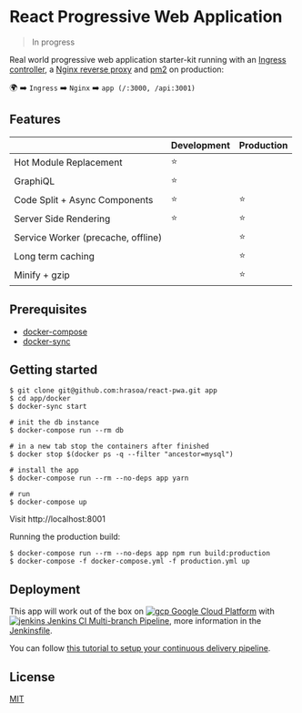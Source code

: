 # React Progressive Web Application
> In progress

Real world progressive web application starter-kit running with an [Ingress controller](https://kubernetes.io/docs/concepts/services-networking/ingress/), 
a [Nginx reverse proxy](https://www.nginx.com/) and [pm2](http://pm2.keymetrics.io/) on production:

:earth_africa: :arrow_right: ```Ingress``` :arrow_right: ```Nginx``` :arrow_right: ```app (/:3000, /api:3001)```

## Features

| | Development | Production
--- | --- | ---
Hot Module Replacement | :star: |
GraphiQL | :star: |
Code Split + Async Components | :star: | :star:
Server Side Rendering | :star: | :star:
Service Worker (precache, offline) | | :star:
Long term caching | | :star:
Minify + gzip | | :star:

## Prerequisites

* [docker-compose](https://docs.docker.com/compose/)
* [docker-sync](http://docker-sync.io/)

## Getting started

    $ git clone git@github.com:hrasoa/react-pwa.git app
    $ cd app/docker
    $ docker-sync start
    
    # init the db instance
    $ docker-compose run --rm db
    
    # in a new tab stop the containers after finished
    $ docker stop $(docker ps -q --filter "ancestor=mysql")   
    
    # install the app
    $ docker-compose run --rm --no-deps app yarn
    
    # run
    $ docker-compose up

Visit http://localhost:8001

Running the production build:

    $ docker-compose run --rm --no-deps app npm run build:production
    $ docker-compose -f docker-compose.yml -f production.yml up    
  
## Deployment

This app will work out of the box on  [![gcp](https://avatars0.githubusercontent.com/u/2810941?s=14&v=4) Google Cloud Platform](https://cloud.google.com/) with  [![jenkins](https://avatars0.githubusercontent.com/u/107424?s=14&v=4) Jenkins CI Multi-branch Pipeline](https://jenkins.io/doc/book/pipeline/multibranch/), more information in the [Jenkinsfile](/Jenkinsfile).

You can follow [this tutorial to setup your continuous delivery pipeline](https://cloud.google.com/solutions/continuous-delivery-jenkins-container-engine).

## License

[MIT](/LICENSE)
   
